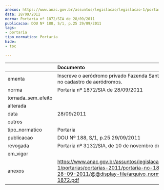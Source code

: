 ```yaml
---
anexos: https://www.anac.gov.br/assuntos/legislacao/legislacao-1/portarias/portarias-2011/portaria-no-1872-sia-de-28-09-2011/@@display-file/arquivo_norma/PA2011-1872.pdf
data: 28/09/2011
norma: Portaria nº 1872/SIA de 28/09/2011
publicacao: DOU Nº 188, S/1, p.25 29/09/2011
tags:
- portaria
tipo_normatico: Portaria
hide: 
- toc 
 
---
```


|                    | Documento                                                                                                                                                         |
|:-------------------|:------------------------------------------------------------------------------------------------------------------------------------------------------------------|
| ementa             | Inscreve o aeródromo privado Fazenda Santa Julieta (SP) no cadastro de aeródromos.                                                                                |
| norma              | Portaria nº 1872/SIA de 28/09/2011                                                                                                                                |
| tornada_sem_efeito |                                                                                                                                                                   |
| alterada           |                                                                                                                                                                   |
| data               | 28/09/2011                                                                                                                                                        |
| outros             |                                                                                                                                                                   |
| tipo_normatico     | Portaria                                                                                                                                                          |
| publicacao         | DOU Nº 188, S/1, p.25 29/09/2011                                                                                                                                  |
| revogada           | Portaria nº 3132/SIA, de 10 de novembro de 2016.                                                                                                                  |
| em_vigor           |                                                                                                                                                                   |
| anexos             | https://www.anac.gov.br/assuntos/legislacao/legislacao-1/portarias/portarias-2011/portaria-no-1872-sia-de-28-09-2011/@@display-file/arquivo_norma/PA2011-1872.pdf |